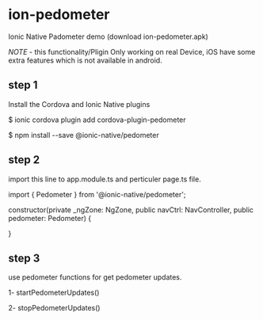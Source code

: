 # ion-pedometer
Ionic Native Padometer demo (download ion-pedometer.apk)

*NOTE* - this functionality/Pligin Only working on real Device, iOS have some extra features which is not available in android.

step 1
-------------------
Install the Cordova and Ionic Native plugins

$ ionic cordova plugin add cordova-plugin-pedometer

$ npm install --save @ionic-native/pedometer

step 2
------------------
import this line to app.module.ts and perticuler page.ts file.

import { Pedometer } from '@ionic-native/pedometer';

constructor(private _ngZone: NgZone,
  			public navCtrl: NavController,
  			public pedometer: Pedometer) {
        
  }

step 3
-----------------
use pedometer functions for get pedometer updates.

1- startPedometerUpdates()

2- stopPedometerUpdates()

